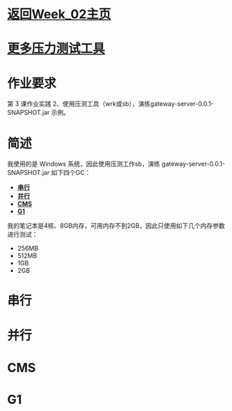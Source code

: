 # [返回Week_02主页](index.md)

# [更多压力测试工具](StressTestTools.md)

# 作业要求
第 3 课作业实践
2、使用压测工具（wrk或sb），演练gateway-server-0.0.1-SNAPSHOT.jar 示例。

# 简述
我使用的是 Windows 系统，因此使用压测工作sb，演练 gateway-server-0.0.1-SNAPSHOT.jar 如下四个GC：
- **[串行](#串行)**
- **[并行](#并行)**
- **[CMS](#cms)**
- **[G1](#g1)**

我的笔记本是4核、8GB内存，可用内存不到2GB，因此只使用如下几个内存参数进行测试：
- 256MB
- 512MB
- 1GB
- 2GB

# 串行

# 并行

# CMS

# G1

